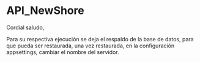 # API_NewShore

Cordial saludo, 

Para su respectiva ejecución se deja el respaldo de la base de datos, para que pueda ser restaurada, una vez restaurada, en la configuración appsettings,
cambiar el nombre del servidor. 

